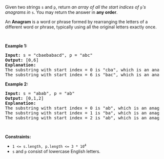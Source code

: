 <p>Given two strings <code>s</code> and <code>p</code>, return <em>an array of all the start indices of </em><code>p</code><em>'s anagrams in </em><code>s</code>. You may return the answer in <strong>any order</strong>.</p>

<p>An <strong>Anagram</strong> is a word or phrase formed by rearranging the letters of a different word or phrase, typically using all the original letters exactly once.</p>

<p>&nbsp;</p>
<p><strong class="example">Example 1:</strong></p>

<pre><strong>Input:</strong> s = "cbaebabacd", p = "abc"
<strong>Output:</strong> [0,6]
<strong>Explanation:</strong>
The substring with start index = 0 is "cba", which is an anagram of "abc".
The substring with start index = 6 is "bac", which is an anagram of "abc".
</pre>

<p><strong class="example">Example 2:</strong></p>

<pre><strong>Input:</strong> s = "abab", p = "ab"
<strong>Output:</strong> [0,1,2]
<strong>Explanation:</strong>
The substring with start index = 0 is "ab", which is an anagram of "ab".
The substring with start index = 1 is "ba", which is an anagram of "ab".
The substring with start index = 2 is "ab", which is an anagram of "ab".
</pre>

<p>&nbsp;</p>
<p><strong>Constraints:</strong></p>

<ul>
	<li><code>1 &lt;= s.length, p.length &lt;= 3 * 10<sup>4</sup></code></li>
	<li><code>s</code> and <code>p</code> consist of lowercase English letters.</li>
</ul>
